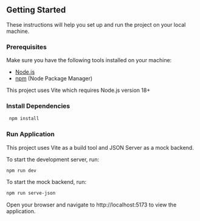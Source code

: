 ## Getting Started

These instructions will help you set up and run the project on your local machine.

### Prerequisites

Make sure you have the following tools installed on your machine:

- [Node.js](https://nodejs.org/)
- [npm](https://www.npmjs.com/) (Node Package Manager)

This project uses Vite which requires Node.js version 18+

### Install Dependencies

```bash
 npm install
```

### Run Application

This project uses Vite as a build tool and JSON Server as a mock backend.

To start the development server, run:

```bash
npm run dev
```

To start the mock backend, run:

```bash
npm run serve-json
```

Open your browser and navigate to http://localhost:5173 to view the application.

